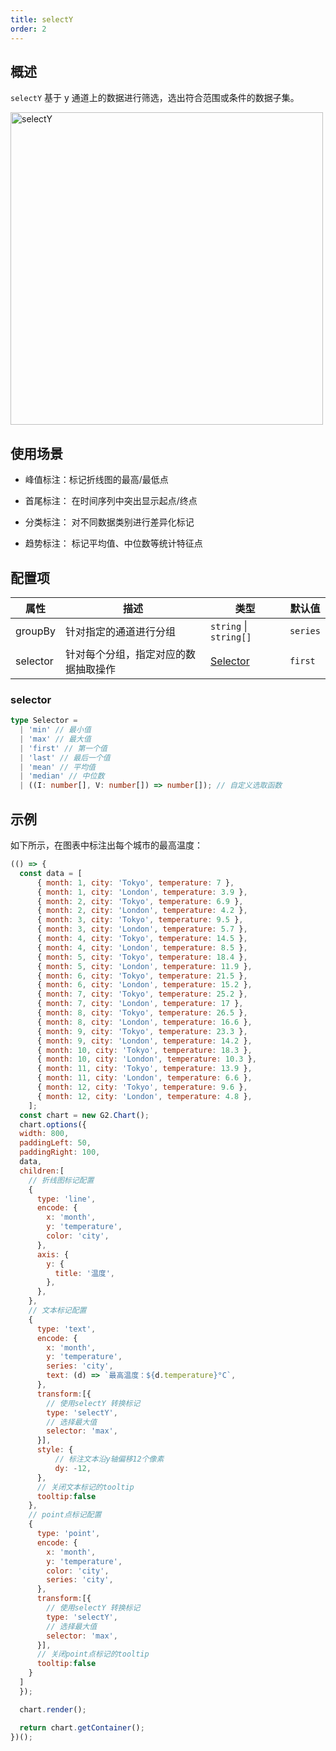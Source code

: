```yaml
---
title: selectY
order: 2
---
```


## 概述

`selectY` 基于 y 通道上的数据进行筛选，选出符合范围或条件的数据子集。

<img alt="selectY" src="https://mdn.alipayobjects.com/huamei_qa8qxu/afts/img/A*pwabTpvQCUEAAAAAAAAAAAAAemJ7AQ/original" width="500" />

## 使用场景

- 峰值标注：标记折线图的最高/最低点 

- 首尾标注： 在时间序列中突出显示起点/终点

- 分类标注： 对不同数据类别进行差异化标记

- 趋势标注： 标记平均值、中位数等统计特征点

## 配置项

| 属性     | 描述                                           | 类型                   | 默认值   |
| -------- | ---------------------------------------------- | ---------------------- | -------- |
| groupBy  | 针对指定的通道进行分组                         | `string` \| `string[]` | `series` |
| selector | 针对每个分组，指定对应的数据抽取操作           | [Selector](#selector)             | `first`  |

### selector

```ts
type Selector =
  | 'min' // 最小值
  | 'max' // 最大值
  | 'first' // 第一个值
  | 'last' // 最后一个值
  | 'mean' // 平均值
  | 'median' // 中位数
  | ((I: number[], V: number[]) => number[]); // 自定义选取函数
```

## 示例

如下所示，在图表中标注出每个城市的最高温度：

```js | ob 
(() => {
  const data = [
      { month: 1, city: 'Tokyo', temperature: 7 },
      { month: 1, city: 'London', temperature: 3.9 },
      { month: 2, city: 'Tokyo', temperature: 6.9 },
      { month: 2, city: 'London', temperature: 4.2 },
      { month: 3, city: 'Tokyo', temperature: 9.5 },
      { month: 3, city: 'London', temperature: 5.7 },
      { month: 4, city: 'Tokyo', temperature: 14.5 },
      { month: 4, city: 'London', temperature: 8.5 },
      { month: 5, city: 'Tokyo', temperature: 18.4 },
      { month: 5, city: 'London', temperature: 11.9 },
      { month: 6, city: 'Tokyo', temperature: 21.5 },
      { month: 6, city: 'London', temperature: 15.2 },
      { month: 7, city: 'Tokyo', temperature: 25.2 },
      { month: 7, city: 'London', temperature: 17 },
      { month: 8, city: 'Tokyo', temperature: 26.5 },
      { month: 8, city: 'London', temperature: 16.6 },
      { month: 9, city: 'Tokyo', temperature: 23.3 },
      { month: 9, city: 'London', temperature: 14.2 },
      { month: 10, city: 'Tokyo', temperature: 18.3 },
      { month: 10, city: 'London', temperature: 10.3 },
      { month: 11, city: 'Tokyo', temperature: 13.9 },
      { month: 11, city: 'London', temperature: 6.6 },
      { month: 12, city: 'Tokyo', temperature: 9.6 },
      { month: 12, city: 'London', temperature: 4.8 },
    ];
  const chart = new G2.Chart();
  chart.options({
  width: 800,
  paddingLeft: 50,
  paddingRight: 100,
  data,
  children:[
    // 折线图标记配置
    {
      type: 'line',
      encode: {
        x: 'month',
        y: 'temperature',
        color: 'city',
      },
      axis: {
        y: {
          title: '温度',
        },
      },
    },
    // 文本标记配置
    {
      type: 'text',
      encode: {
        x: 'month',
        y: 'temperature',
        series: 'city',
        text: (d) => `最高温度：${d.temperature}°C`,
      },
      transform:[{
        // 使用selectY 转换标记
        type: 'selectY',
        // 选择最大值
        selector: 'max',
      }],
      style: {
          // 标注文本沿y轴偏移12个像素
          dy: -12,
      },
      // 关闭文本标记的tooltip
      tooltip:false
    },
    // point点标记配置
    {
      type: 'point',
      encode: {
        x: 'month',
        y: 'temperature',
        color: 'city',
        series: 'city',
      },
      transform:[{
        // 使用selectY 转换标记
        type: 'selectY',
        // 选择最大值
        selector: 'max',
      }],
      // 关闭point点标记的tooltip
      tooltip:false
    }
  ]
  });

  chart.render();

  return chart.getContainer();
})();
```

```
